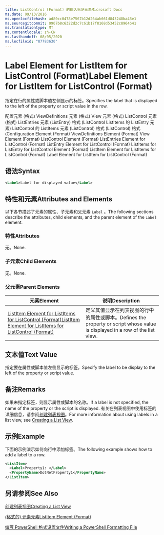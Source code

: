 ```yaml
---
title: ListControl (Format) 的输入标记元素Microsoft Docs
ms.date: 09/13/2016
ms.openlocfilehash: ad80cc0478e7567b12d264ab661d843248ba48e1
ms.sourcegitcommit: 0907b8c6322d2c7c61b17f8168d53452c8964b41
ms.translationtype: MT
ms.contentlocale: zh-CN
ms.lasthandoff: 08/05/2020
ms.locfileid: "87783630"
---
```

# <a name="label-element-for-listitem-for-listcontrol-format"></a><span data-ttu-id="13898-102">Label Element for ListItem for ListControl (Format)</span><span class="sxs-lookup"><span data-stu-id="13898-102">Label Element for ListItem for ListControl (Format)</span></span>

<span data-ttu-id="13898-103">指定在行的属性或脚本值左侧显示的标签。</span><span class="sxs-lookup"><span data-stu-id="13898-103">Specifies the label that is displayed to the left of the property or script value in the row.</span></span>

<span data-ttu-id="13898-104">配置元素 (格式) ViewDefinitions 元素 (格式) View 元素 (格式) ListControl 元素 (格式) ListEntries 元素 (ListEntry) 格式 (ListControl ListItems 的 ListEntry 元素) ListControl 的 ListItems 元素 (ListControl) 格式 (ListControl) 格式 (</span><span class="sxs-lookup"><span data-stu-id="13898-104">Configuration Element (Format) ViewDefinitions Element (Format) View Element (Format) ListControl Element (Format) ListEntries Element for ListControl (Format) ListEntry Element for ListControl (Format) ListItems for ListEntry for ListControl Element (Format) ListItem Element for ListItems for ListControl (Format) Label Element for ListItem for ListControl (Format)</span></span>

## <a name="syntax"></a><span data-ttu-id="13898-105">语法</span><span class="sxs-lookup"><span data-stu-id="13898-105">Syntax</span></span>

```xml
<Label>Label for displayed value</Label>
```

## <a name="attributes-and-elements"></a><span data-ttu-id="13898-106">特性和元素</span><span class="sxs-lookup"><span data-stu-id="13898-106">Attributes and Elements</span></span>

<span data-ttu-id="13898-107">以下各节描述了元素的属性、子元素和父元素 `Label` 。</span><span class="sxs-lookup"><span data-stu-id="13898-107">The following sections describe the attributes, child elements, and the parent element of the `Label` element.</span></span>

### <a name="attributes"></a><span data-ttu-id="13898-108">特性</span><span class="sxs-lookup"><span data-stu-id="13898-108">Attributes</span></span>

<span data-ttu-id="13898-109">无。</span><span class="sxs-lookup"><span data-stu-id="13898-109">None.</span></span>

### <a name="child-elements"></a><span data-ttu-id="13898-110">子元素</span><span class="sxs-lookup"><span data-stu-id="13898-110">Child Elements</span></span>

<span data-ttu-id="13898-111">无。</span><span class="sxs-lookup"><span data-stu-id="13898-111">None.</span></span>

### <a name="parent-elements"></a><span data-ttu-id="13898-112">父元素</span><span class="sxs-lookup"><span data-stu-id="13898-112">Parent Elements</span></span>

|<span data-ttu-id="13898-113">元素</span><span class="sxs-lookup"><span data-stu-id="13898-113">Element</span></span>|<span data-ttu-id="13898-114">说明</span><span class="sxs-lookup"><span data-stu-id="13898-114">Description</span></span>|
|-------------|-----------------|
|[<span data-ttu-id="13898-115">ListItem Element for ListItems for ListControl (Format)</span><span class="sxs-lookup"><span data-stu-id="13898-115">ListItem Element for ListItems for ListControl (Format)</span></span>](./listitem-element-for-listitems-for-listcontrol-format.md)|<span data-ttu-id="13898-116">定义其值显示在列表视图的行中的属性或脚本。</span><span class="sxs-lookup"><span data-stu-id="13898-116">Defines the property or script whose value is displayed in a row of the list view.</span></span>|

## <a name="text-value"></a><span data-ttu-id="13898-117">文本值</span><span class="sxs-lookup"><span data-stu-id="13898-117">Text Value</span></span>

<span data-ttu-id="13898-118">指定要在属性或脚本值左侧显示的标签。</span><span class="sxs-lookup"><span data-stu-id="13898-118">Specify the label to be display to the left of the property or script value.</span></span>

## <a name="remarks"></a><span data-ttu-id="13898-119">备注</span><span class="sxs-lookup"><span data-stu-id="13898-119">Remarks</span></span>

<span data-ttu-id="13898-120">如果未指定标签，则显示属性或脚本的名称。</span><span class="sxs-lookup"><span data-stu-id="13898-120">If a label is not specified, the name of the property or the script is displayed.</span></span> <span data-ttu-id="13898-121">有关在列表视图中使用标签的详细信息，请参阅[创建列表视图](./creating-a-list-view.md)。</span><span class="sxs-lookup"><span data-stu-id="13898-121">For more information about using labels in a list view, see [Creating a List View](./creating-a-list-view.md).</span></span>

## <a name="example"></a><span data-ttu-id="13898-122">示例</span><span class="sxs-lookup"><span data-stu-id="13898-122">Example</span></span>

<span data-ttu-id="13898-123">下面的示例演示如何向行中添加标签。</span><span class="sxs-lookup"><span data-stu-id="13898-123">The following example shows how to add a label to a row.</span></span>

```xml
<ListItem>
  <Label>Property1: </Label>
  <PropertyName>DotNetProperty1</PropertyName>
</ListItem>

```

## <a name="see-also"></a><span data-ttu-id="13898-124">另请参阅</span><span class="sxs-lookup"><span data-stu-id="13898-124">See Also</span></span>

[<span data-ttu-id="13898-125">创建列表视图</span><span class="sxs-lookup"><span data-stu-id="13898-125">Creating a List View</span></span>](./creating-a-list-view.md)

[<span data-ttu-id="13898-126"> (格式的) 元素元素</span><span class="sxs-lookup"><span data-stu-id="13898-126">ListItem Element (Format)</span></span>](./listitem-element-for-listitems-for-listcontrol-format.md)

[<span data-ttu-id="13898-127">编写 PowerShell 格式设置文件</span><span class="sxs-lookup"><span data-stu-id="13898-127">Writing a PowerShell Formatting File</span></span>](./writing-a-powershell-formatting-file.md)
